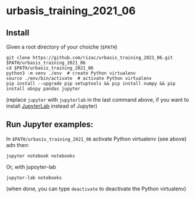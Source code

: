 # urbasis_training_2021_06

## Install

Given a root directory of your choiche (`$PATH`)

```
git clone https://github.com/rizac/urbasis_training_2021_06.git $PATH/urbasis_training_2021_06
cd $PATH/urbasis_training_2021_06
python3 -m venv ./env  # create Python virtualenv
source ./env/bin/activate  # activate Python virtualenv
pip install --upgrade pip setuptools && pip install numpy && pip install obspy pandas jupyter
```

(replace `jupyter` with `jupyterlab` in the last command above, if you want to install [JupyterLab](https://blog.jupyter.org/jupyterlab-the-next-generation-of-the-jupyter-notebook-5c949dabea3) instead of Jupyter)


## Run Jupyter examples:

In `$PATH/urbasis_training_2021_06` activate Python virtualenv (see above) adn then:
```
jupyter notebook notebooks
```

Or, with jupoyter-lab
```
jupyter-lab notebooks
```

(when done, you can type `deactivate` to deactivate the Python virtualenv)
